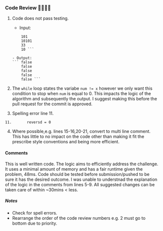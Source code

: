 
### Code Review 👩🏾‍💻💾

1. Code does not pass testing.
    - Input:
    ``` 100
        101
        10101
        33
        10 ```

    - Output:
    ``` false
        false
        false
        false
        false ```

2. The ``` while ``` loop states the variabe ``` num != x ``` however we only want this condition to stop when ``` num ``` is equal to 0. This impacts the logic of the algorithm and subsequently the output. I suggest making this before the pull request for the commit is approved.

3. Spelling error line 11.
```
11.       reversd = 0
```

4. Where possible,e.g. lines 15-16,20-21, convert to multi line comment. This has little to no impact on the code other than making it fit the prescribe style conventions and being more efficient. 




#### Comments

This is well written code. The logic aims to efficiently address the challenge. It uses a minimal amount of memory and has a fair runtime given the problem, 48ms.
Code should be tested before submission/pushed to be sure it has the desired outcome. I was unable to understnad the explanation of the logic in the comments from lines 5-9. 
All suggested changes can be taken care of within ~30mins < less.


##### Notes

- Check for spell errors.
- Rearrange the order of the code review numbers e.g. 2 must go to bottom due to priority.
